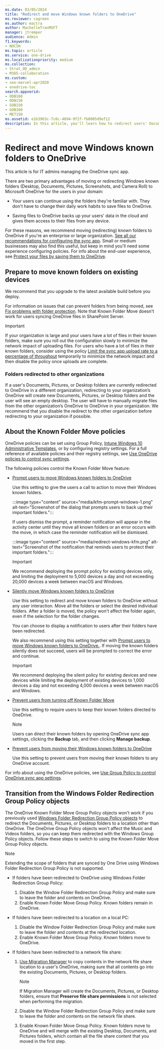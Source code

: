 ```yaml
---
ms.date: 03/05/2024
title: "Redirect and move Windows known folders to OneDrive"
ms.reviewer: cagreen
ms.author: mactra
author: MachelleTranMSFT
manager: jtremper
audience: Admin
f1.keywords:
- NOCSH
ms.topic: article
ms.service: one-drive
ms.localizationpriority: medium
ms.collection:
- Strat_OD_admin
- M365-collaboration
ms.custom:
- seo-marvel-apr2020
- onedrive-toc
search.appverid:
- ODB160
- ODB150
- GOB150
- GOB160
- MET150
ms.assetid: e1b3963c-7c6c-4694-9f2f-fb8005d9ef12
description: In this article, you'll learn how to redirect users' Documents folders or other known folders to OneDrive.
---
```


# Redirect and move Windows known folders to OneDrive

This article is for IT admins managing the OneDrive sync app.

There are two primary advantages of moving or redirecting Windows known folders (Desktop, Documents, Pictures, Screenshots, and Camera Roll) to Microsoft OneDrive for the users in your domain:

- Your users can continue using the folders they're familiar with. They don't have to change their daily work habits to save files to OneDrive.

- Saving files to OneDrive backs up your users' data in the cloud and gives them access to their files from any device.

For these reasons, we recommend moving (redirecting) known folders to OneDrive if you're an enterprise or large organization. [See all our recommendations for configuring the sync app](ideal-state-configuration.md). Small or medium businesses may also find this useful, but keep in mind you'll need some experience configuring policies. For info about the end-user experience, see [Protect your files by saving them to OneDrive](https://support.office.com/article/d61a7930-a6fb-4b95-b28a-6552e77c3057).

## Prepare to move known folders on existing devices

We recommend that you upgrade to the latest available build before you deploy.

For information on issues that can prevent folders from being moved, see [Fix problems with folder protection](https://support.office.com/article/d61a7930-a6fb-4b95-b28a-6552e77c3057#BKMK_FixProblems). Note that Known Folder Move doesn't work for users syncing OneDrive files in SharePoint Server.

> [!IMPORTANT]
> If your organization is large and your users have a lot of files in their known folders, make sure you roll out the configuration slowly to minimize the network impact of uploading files. For users who have a lot of files in their known folders, consider using the policy [Limit the sync app upload rate to a percentage of throughput](use-group-policy.md#limit-the-sync-app-upload-rate-to-a-percentage-of-throughput) temporarily to minimize the network impact and then disable the policy once uploads are complete.

### Folders redirected to other organizations

If a user's Documents, Pictures, or Desktop folders are currently redirected to OneDrive in a different organization, redirecting to your organization’s OneDrive will create new Documents, Pictures, or Desktop folders and the user will see an empty desktop. The user will have to manually migrate files from the other organization’s OneDrive to OneDrive in your organization. We recommend that you disable the redirect to the other organization before redirecting to your organization if possible.

## About the Known Folder Move policies

OneDrive policies can be set using Group Policy, [Intune Windows 10 Administrative Templates](configure-sync-intune.md), or by configuring registry settings. For a full reference of available policies and their registry settings, see [Use OneDrive policies to control sync settings](use-group-policy.md).

The following policies control the Known Folder Move feature:

- [Prompt users to move Windows known folders to OneDrive](use-group-policy.md#prompt-users-to-move-windows-known-folders-to-onedrive)

    Use this setting to give the users a call to action to move their Windows known folders.

    :::image type="content" source="media/kfm-prompt-windows-1.png" alt-text="Screenshot of the dialog that prompts users to back up their important folders.":::

    If users dismiss the prompt, a reminder notification will appear in the activity center until they move all known folders or an error occurs with the move, in which case the reminder notification will be dismissed.

    :::image type="content" source="media/redirect-windows-kfm.png" alt-text="Screenshot of the notification that reminds users to protect their important folders.":::

    > [!IMPORTANT]
    > We recommend deploying the prompt policy for existing devices only, and limiting the deployment to 5,000 devices a day and not exceeding 20,000 devices a week between macOS and Windows.

- [Silently move Windows known folders to OneDrive](use-group-policy.md#silently-move-windows-known-folders-to-onedrive)

  Use this setting to redirect and move known folders to OneDrive without any user interaction. Move all the folders or select the desired individual folders. After a folder is moved, the policy won't affect the folder again, even if the selection for the folder changes.

  You can choose to display a notification to users after their folders have been redirected.

  We also recommend using this setting together with [Prompt users to move Windows known folders to OneDrive.](use-group-policy.md#prompt-users-to-move-windows-known-folders-to-onedrive). If moving the known folders silently does not succeed, users will be prompted to correct the error and continue.

  > [!IMPORTANT]
  > We recommend deploying the silent policy for existing devices and new devices while limiting the deployment of existing devices to 1,000 devices a day and not exceeding 4,000 devices a week between macOS and Windows.

- [Prevent users from turning off Known Folder Move](use-group-policy.md#prevent-users-from-redirecting-their-windows-known-folders-to-their-pc)

    Use this setting to require users to keep their known folders directed to OneDrive.

    > [!NOTE]
    > Users can direct their known folders by opening OneDrive sync app settings, clicking the **Backup** tab, and then clicking **Manage backup**.

- [Prevent users from moving their Windows known folders to OneDrive](use-group-policy.md#prevent-users-from-moving-their-windows-known-folders-to-onedrive)

    Use this setting to prevent users from moving their known folders to any OneDrive account.

For info about using the OneDrive policies, see [Use Group Policy to control OneDrive sync app settings](use-group-policy.md).

## Transition from the Windows Folder Redirection Group Policy objects

The OneDrive Known Folder Move Group Policy objects won't work if you previously used [Windows Folder Redirection Group Policy objects](/windows-server/storage/folder-redirection/deploy-folder-redirection) to redirect the Documents, Pictures, or Desktop folders to a location other than OneDrive. The OneDrive Group Policy objects won't affect the Music and Videos folders, so you can keep them redirected with the Windows Group Policy objects. Follow these steps to switch to using the Known Folder Move Group Policy objects.

> [!NOTE]
> Extending the scope of folders that are synced by One Drive using Windows Folder Redirection Group Policy is not supported.

- If folders have been redirected to OneDrive using Windows Folder Redirection Group Policy:

  1. Disable the Window Folder Redirection Group Policy and make sure to leave the folder and contents on OneDrive.
  2. Enable Known Folder Move Group Policy. Known folders remain in OneDrive.

- If folders have been redirected to a location on a local PC:

  1. Disable the Window Folder Redirection Group Policy and make sure to leave the folder and contents at the redirected location.
  2. Enable Known Folder Move Group Policy. Known folders move to OneDrive.

- If folders have been redirected to a network file share:
  
  1. [Use Migration Manager](/sharepointmigration/mm-get-started) to copy contents in the network file share location to a user's OneDrive, making sure that all contents go into the existing Documents, Pictures, or Desktop folders.

     > [!NOTE]
     > If Migration Manager will create the Documents, Pictures, or Desktop folders, ensure that **Preserve file share permissions** is not selected when performing the migration.

  2. Disable the Window Folder Redirection Group Policy and make sure to leave the folder and contents on the network file share.
  3. Enable Known Folder Move Group Policy. Known folders move to OneDrive and will merge with the existing Desktop, Documents, and Pictures folders, which contain all the file share content that you moved in the first step.


